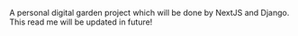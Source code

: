 A personal digital garden project which will be done by NextJS and Django. This read me will be updated in future!
